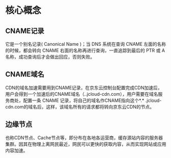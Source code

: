 # 核心概念

## CNAME记录

它是一个别名记录( Canonical Name )；当 DNS 系统在查询 CNAME 左面的名称的时候，都会转向 CNAME 右面的名称再进行查询，一直追踪到最后的 PTR 或 A 名称，成功查询后才会做出回应，否则失败。

## CNAME域名

CDN的域名加速需要用到CNAME记录，在京东云控制台配置完成CDN加速后，用户会得到一个加速后的CNAME域名（*.*.jcloud-cdn.com），用户需要在域名服务商处，配置一条 CNAME 记录，将自己的域名作CNAME指向这个*.* .jcloud-cdn.com的域名后，这样，该域名所有的请求都将转向京东云CDN的节点。

## 边缘节点

也称CDN节点、Cache节点等，即分布在各地各运营商，缓存源站内容的服务器集群。因其在物理上离网民最近，网民可以更快的获取内容，从而实现网站或应用内容加速。
